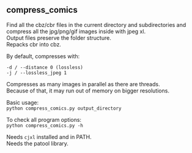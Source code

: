 ## compress\_comics

Find all the cbz/cbr files in the current directory and subdirectories and compress all the jpg/png/gif images inside with jpeg xl.  
Output files preserve the folder structure.  
Repacks cbr into cbz.  

By default, compresses with:
```
-d / --distance 0 (lossless)
-j / --lossless_jpeg 1
```

Compresses as many images in parallel as there are threads.  
Because of that, it may run out of memory on bigger resolutions.  

Basic usage:  
`python compress_comics.py output_directory`  

To check all program options:  
`python compress_comics.py -h`

Needs `cjxl` installed and in PATH.  
Needs the patool library.
